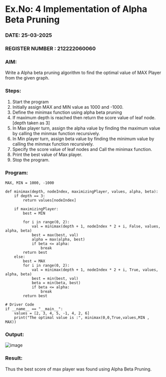 # Ex.No: 4   Implementation of Alpha Beta Pruning 
### DATE: 25-03-2025                                                                            
### REGISTER NUMBER : 212222060060
### AIM: 
Write a Alpha beta pruning algorithm to find the optimal value of MAX Player from the given graph.
### Steps:
1. Start the program
2. Initially  assign MAX and MIN value as 1000 and -1000.
3.  Define the minimax function  using alpha beta pruning
4.  If maximum depth is reached then return the score value of leaf node. [depth taken as 3]
5.  In Max player turn, assign the alpha value by finding the maximum value by calling the minmax function recursively.
6.  In Min player turn, assign beta value by finding the minimum value by calling the minmax function recursively.
7.  Specify the score value of leaf nodes and Call the minimax function.
8.  Print the best value of Max player.
9.  Stop the program. 

### Program:
```
MAX, MIN = 1000, -1000 

def minimax(depth, nodeIndex, maximizingPlayer, values, alpha, beta):
    if depth == 3:
        return values[nodeIndex] 
 
    if maximizingPlayer: 
        best = MIN
        
        for i in range(0, 2):
            val = minimax(depth + 1, nodeIndex * 2 + i, False, values, alpha, beta) 
            best = max(best, val) 
            alpha = max(alpha, best)
            if beta <= alpha:
                break
        return best
    else:
        best = MAX
        for i in range(0, 2):
            val = minimax(depth + 1, nodeIndex * 2 + i, True, values, alpha, beta) 
            best = min(best, val) 
            beta = min(beta, best)
            if beta <= alpha:
                break
        return best 
 
# Driver Code 
if __name__ == "__main__":
    values = [2, 3, 4, 5, -1, 4, 2, 6]
    print("The optimal value is :", minimax(0,0,True,values,MIN , MAX))
```
### Output:

![image](https://github.com/user-attachments/assets/59d5977c-81e8-43b0-9831-cbd4f6f9e779)


### Result:
Thus the best score of max player was found using Alpha Beta Pruning.
